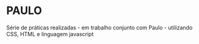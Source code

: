 # PAULO 
Série de práticas realizadas - em trabalho conjunto com Paulo - utilizando CSS, HTML e linguagem javascript
